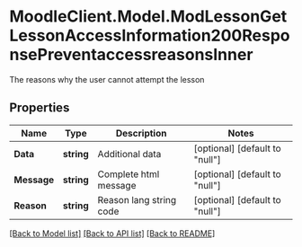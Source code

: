# MoodleClient.Model.ModLessonGetLessonAccessInformation200ResponsePreventaccessreasonsInner
The reasons why the user cannot attempt the lesson

## Properties

Name | Type | Description | Notes
------------ | ------------- | ------------- | -------------
**Data** | **string** | Additional data | [optional] [default to "null"]
**Message** | **string** | Complete html message | [optional] [default to "null"]
**Reason** | **string** | Reason lang string code | [optional] [default to "null"]

[[Back to Model list]](../README.md#documentation-for-models) [[Back to API list]](../README.md#documentation-for-api-endpoints) [[Back to README]](../README.md)


